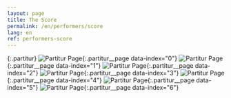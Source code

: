 ```yaml
---
layout: page
title: The Score
permalink: /en/performers/score
lang: en
ref: performers-score
---
```

{:.partitur}
![Partitur Page](/assets/img/10_partitur-seite1.jpg){:.partitur__page data-index="0"}
![Partitur Page](/assets/img/10_partitur-seite2.jpg){:.partitur__page data-index="1"}
![Partitur Page](/assets/img/10_partitur-seite3.jpg){:.partitur__page data-index="2"}
![Partitur Page](/assets/img/10_partitur-seite4.jpg){:.partitur__page data-index="3"}
![Partitur Page](/assets/img/10_partitur-seite5.jpg){:.partitur__page data-index="4"}
![Partitur Page](/assets/img/10_partitur-seite6.jpg){:.partitur__page data-index="5"}
![Partitur Page](/assets/img/10_partitur-seite7.jpg){:.partitur__page data-index="6"}
